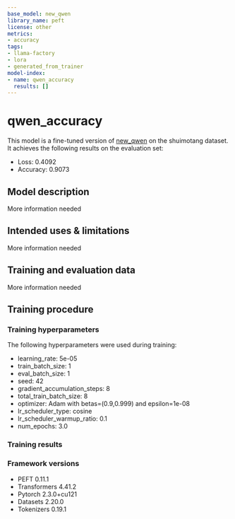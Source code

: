 ```yaml
---
base_model: new_qwen
library_name: peft
license: other
metrics:
- accuracy
tags:
- llama-factory
- lora
- generated_from_trainer
model-index:
- name: qwen_accuracy
  results: []
---
```


<!-- This model card has been generated automatically according to the information the Trainer had access to. You
should probably proofread and complete it, then remove this comment. -->

# qwen_accuracy

This model is a fine-tuned version of [new_qwen](https://huggingface.co/new_qwen) on the shuimotang dataset.
It achieves the following results on the evaluation set:
- Loss: 0.4092
- Accuracy: 0.9073

## Model description

More information needed

## Intended uses & limitations

More information needed

## Training and evaluation data

More information needed

## Training procedure

### Training hyperparameters

The following hyperparameters were used during training:
- learning_rate: 5e-05
- train_batch_size: 1
- eval_batch_size: 1
- seed: 42
- gradient_accumulation_steps: 8
- total_train_batch_size: 8
- optimizer: Adam with betas=(0.9,0.999) and epsilon=1e-08
- lr_scheduler_type: cosine
- lr_scheduler_warmup_ratio: 0.1
- num_epochs: 3.0

### Training results



### Framework versions

- PEFT 0.11.1
- Transformers 4.41.2
- Pytorch 2.3.0+cu121
- Datasets 2.20.0
- Tokenizers 0.19.1